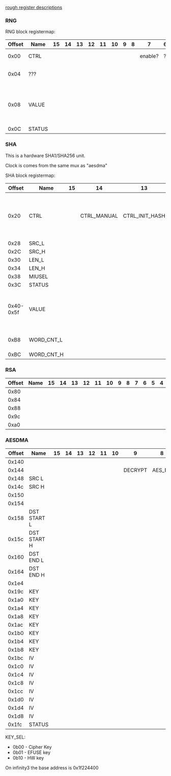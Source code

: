[rough register descriptions](https://github.com/fifteenhex/linux-ssc325/blob/v4.9.84-sigmastar/drivers/sstar/crypto/hal/infinity3/halAESDMA.h)

### RNG

RNG block registermap:

| Offset | Name   | 15 | 14 | 13 | 12 | 11 | 10 | 9 | 8 | 7       | 6 | 5 | 4 | 3 | 2 | 1            | 0      | Comment                                     |
|--------|--------|----|----|----|----|----|----|---|---|---------|---|---|---|---|---|--------------|--------|---------------------------------------------|
| 0x00   | CTRL   |    |    |    |    |    |    |   |   | enable? | ? | ? | ? | ? | ? | 1 by default | ?      |                                             |
| 0x04   | ???    |    |    |    |    |    |    |   |   |         |   |   |   |   |   |              |        | Reads 0x30, can write 0xffff                |
| 0x08   | VALUE  |    |    |    |    |    |    |   |   |         |   |   |   |   |   |              |        | The output value. Ready when STATUS[0] is 1 |
| 0x0C   | STATUS |    |    |    |    |    |    |   |   |         |   |   |   |   |   |              | ready? |                                             |

### SHA

This is a hardware SHA1/SHA256 unit.

Clock is comes from the same mux as "aesdma"

SHA block registermap:

| Offset    | Name       | 15 | 14          | 13             | 12 | 11                      | 10 | 9         | 8 | 7    | 6        | 5    | 4 | 3 | 2    | 1              | 0              | Comment                                                                          |
|-----------|------------|----|-------------|----------------|----|-------------------------|----|-----------|---|------|----------|------|---|---|------|----------------|----------------|----------------------------------------------------------------------------------|
| 0x20      | CTRL       |    | CTRL_MANUAL | CTRL_INIT_HASH |    | DISABLE SCATTER GATHER? |    | CTRL_MODE | ? |      | CTRL_CLR |      |   |   |      |                | CTRL_FIRE_ONCE | write 1 to fire once,  0 = SHA-1  1 = SHA-256  enable/disable initial hash value |
| 0x28      | SRC_L      |    |             |                |    |                         |    |           |   |      |          |      |   |   |      |                |                |                                                                                  |
| 0x2C      | SRC_H      |    |             |                |    |                         |    |           |   |      |          |      |   |   |      |                |                |                                                                                  |
| 0x30      | LEN_L      |    |             |                |    |                         |    |           |   |      |          |      |   |   |      |                |                |                                                                                  |
| 0x34      | LEN_H      |    |             |                |    |                         |    |           |   |      |          |      |   |   |      |                |                |                                                                                  |
| 0x38      | MIUSEL     |    |             |                |    |                         |    |           |   | MIU0 |          | MIU1 |   |   |      |                |                |                                                                                  |
| 0x3C      | STATUS     |    |             |                |    |                         |    |           |   |      |          |      |   |   |      | BUSY           |  READY         |                                                                                  |
| 0x40-0x5f | VALUE      |    |             |                |    |                         |    |           |   |      |          |      |   |   |      |                |                | When reading - the output value, when writing - initial hash value (big endian)  |
| 0xB8      | WORD_CNT_L |    |             |                |    |                         |    |           |   |      |          |      |   |   |      |                |                | count in 4-byte words, lower 16 bits                                             |
| 0xBC      | WORD_CNT_H |    |             |                |    |                         |    |           |   |      |          |      |   |   |      |                |                | higher 16 bits                                                                   |

### RSA

| Offset | Name | 15 | 14 | 13 | 12 | 11 | 10 | 9 | 8 | 7 | 6 | 5 | 4 | 3 | 2 | 1 | 0 | Comment |
|--------|------|----|----|----|----|----|----|---|---|---|---|---|---|---|---|---|---|---------|
| 0x80   |      |    |    |    |    |    |    |   |   |   |   |   |   |   |   |   |   |         |
| 0x84   |      |    |    |    |    |    |    |   |   |   |   |   |   |   |   |   |   |         |
| 0x88   |      |    |    |    |    |    |    |   |   |   |   |   |   |   |   |   |   |         |
| 0x9c   |      |    |    |    |    |    |    |   |   |   |   |   |   |   |   |   |   |         |
| 0xa0   |      |    |    |    |    |    |    |   |   |   |   |   |   |   |   |   |   |         |

### AESDMA

| Offset | Name        | 15 | 14 | 13 | 12 | 11 | 10 | 9       | 8      | 7     | 6          | 5       | 4 | 3       | 2      | 1 | 0 | Comment |
|--------|-------------|----|----|----|----|----|----|---------|--------|-------|------------|---------|---|---------|--------|---|---|---------|
| 0x140  |             |    |    |    |    |    |    |         |        | RESET |            |         |   |         |        |   |   |         |
| 0x144  |             |    |    |    |    |    |    | DECRYPT | AES_EN |       |            |         |   | TDES_EN | DES_EN |   |   |         |
| 0x148  | SRC L       |    |    |    |    |    |    |         |        |       |            |         |   |         |        |   |   |         |
| 0x14c  | SRC H       |    |    |    |    |    |    |         |        |       |            |         |   |         |        |   |   |         |
| 0x150  |             |    |    |    |    |    |    |         |        |       |            |         |   |         |        |   |   |         |
| 0x154  |             |    |    |    |    |    |    |         |        |       |            |         |   |         |        |   |   |         |
| 0x158  | DST START L |    |    |    |    |    |    |         |        |       |            |         |   |         |        |   |   |         |
| 0x15c  | DST START H |    |    |    |    |    |    |         |        |       |            |         |   |         |        |   |   |         |
| 0x160  | DST END L   |    |    |    |    |    |    |         |        |       |            |         |   |         |        |   |   |         |
| 0x164  | DST END H   |    |    |    |    |    |    |         |        |       |            |         |   |         |        |   |   |         |
| 0x1e4  |             |    |    |    |    |    |    |         |        |       | KEY_SEL    | KEY_SEL |   |         |        |   |   |         |
| 0x19c  | KEY         |    |    |    |    |    |    |         |        |       |            |         |   |         |        |   |   |         |
| 0x1a0  | KEY         |    |    |    |    |    |    |         |        |       |            |         |   |         |        |   |   |         |
| 0x1a4  | KEY         |    |    |    |    |    |    |         |        |       |            |         |   |         |        |   |   |         |
| 0x1a8  | KEY         |    |    |    |    |    |    |         |        |       |            |         |   |         |        |   |   |         |
| 0x1ac  | KEY         |    |    |    |    |    |    |         |        |       |            |         |   |         |        |   |   |         |
| 0x1b0  | KEY         |    |    |    |    |    |    |         |        |       |            |         |   |         |        |   |   |         |
| 0x1b4  | KEY         |    |    |    |    |    |    |         |        |       |            |         |   |         |        |   |   |         |
| 0x1b8  | KEY         |    |    |    |    |    |    |         |        |       |            |         |   |         |        |   |   |         |
| 0x1bc  | IV          |    |    |    |    |    |    |         |        |       |            |         |   |         |        |   |   |         |
| 0x1c0  | IV          |    |    |    |    |    |    |         |        |       |            |         |   |         |        |   |   |         |
| 0x1c4  | IV          |    |    |    |    |    |    |         |        |       |            |         |   |         |        |   |   |         |
| 0x1c8  | IV          |    |    |    |    |    |    |         |        |       |            |         |   |         |        |   |   |         |
| 0x1cc  | IV          |    |    |    |    |    |    |         |        |       |            |         |   |         |        |   |   |         |
| 0x1d0  | IV          |    |    |    |    |    |    |         |        |       |            |         |   |         |        |   |   |         |
| 0x1d4  | IV          |    |    |    |    |    |    |         |        |       |            |         |   |         |        |   |   |         |
| 0x1d8  | IV          |    |    |    |    |    |    |         |        |       |            |         |   |         |        |   |   |         |
| 0x1fc  | STATUS      |    |    |    |    |    |    |         |        |       |            |         |   |         |        |   |   |         |


KEY_SEL:
  - 0b00 - Cipher Key
  - 0b01 - EFUSE key
  - 0b10 - HW key

On infinity3 the base address is 0x1f224400
